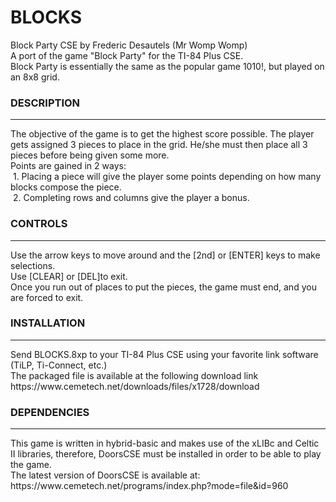# BLOCKS
Block Party CSE by Frederic Desautels (Mr Womp Womp)<br/>
A port of the game "Block Party" for the TI-84 Plus CSE.<br/>
Block Party is essentially the same as the popular game 1010!, but
played on an 8x8 grid.

### DESCRIPTION
<hr>
The objective of the game is to get the highest score possible. The player gets assigned 3 pieces to place in the grid. He/she must then place all 3 pieces before being given some more. <br/>
Points are gained in 2 ways:<br/>
&nbsp;1. Placing a piece will give the player some points depending on how many blocks compose the piece.<br/>
&nbsp;2. Completing rows and columns give the player a bonus.
	
	

### CONTROLS
<hr>
Use the arrow keys to move around and the [2nd] or [ENTER] keys to make selections.<br/>
Use [CLEAR] or [DEL]to exit.<br/>
Once you run out of places to put the pieces, the game must end, and you are forced to exit.

### INSTALLATION
<hr>
Send  BLOCKS.8xp to your TI-84 Plus CSE using your favorite link software (TiLP, Ti-Connect, etc.)<br/>
The packaged file is available at the following download link
https://www.cemetech.net/downloads/files/x1728/download

### DEPENDENCIES
<hr>
This game is written in hybrid-basic and makes use of the xLIBc and Celtic II libraries, therefore, DoorsCSE must be installed in order to be able to play the game. <br/>
The latest version of DoorsCSE is available at:
https://www.cemetech.net/programs/index.php?mode=file&id=960
